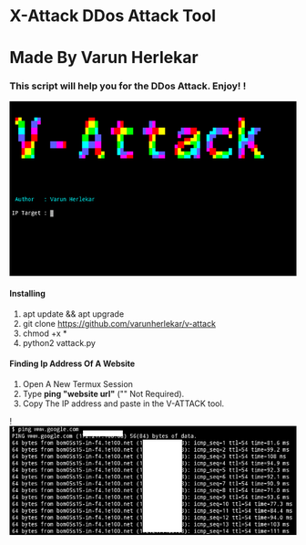 # X-Attack DDos Attack Tool
# Made By Varun Herlekar
### This script will help you for the DDos Attack. Enjoy! ! 
![logo](vattack.png)

#### Installing

1. apt update && apt upgrade
2. git clone https://github.com/varunherlekar/v-attack
3. chmod +x *
4. python2 vattack.py

#### Finding Ip Address Of A Website

1. Open A New Termux Session
2. Type **ping "website url"** ("" Not Required).
3. Copy The IP address and paste in the V-ATTACK tool.

! 
![logo](ipadd.png)
